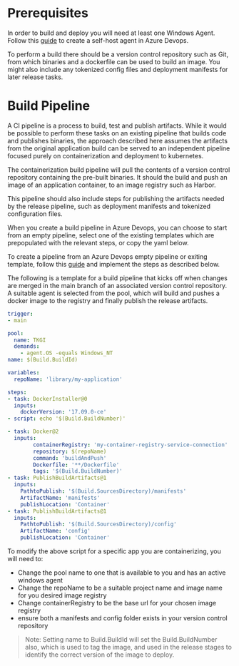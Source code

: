 # Prerequisites

In order to build and deploy you will need at least one Windows Agent. Follow this [guide](https://docs.microsoft.com/en-us/azure/devops/pipelines/agents/v2-windows?view=azure-devops) to create a self-host agent in Azure Devops.

To perform a build there should be a version control repository such as Git, from which binaries and a dockerfile can be used to build an image. You might also include any tokenized config files and deployment manifests for later release tasks.

# Build Pipeline

A CI pipeline is a process to build, test and publish artifacts. 
While it would be possible to perform these tasks on an existing pipeline that builds code and publishes binaries, the approach described here assumes the artifacts from the original application build can be served to an independent pipeline focused purely on containerization and deployment to kubernetes.

The containerization build pipeline will pull the contents of a version control repository containing the pre-built binaries. It should the build and push an image of an application container, to an image registry such as Harbor. 

This pipeline should also include steps for publishing the artifacts needed by the release pipeline, such as deployment manifests and tokenized configuration files.

When you create a build pipeline in Azure Devops, you can choose to start from an empty pipeline, select one of the existing templates which are prepopulated with the relevant steps, or copy the yaml below.

To create a pipeline from an Azure Devops empty pipeline or exiting template, follow this [guide](https://docs.microsoft.com/en-us/azure/devops/pipelines/create-first-pipeline?view=azure-devops&tabs=net%2Ctfs-2018-2%2Cbrowser) and implement the steps as described below.

The following is a template for a build pipeline that kicks off when changes are merged in the main branch of an associated version control repository. A suitable agent is selected from the pool, which will build and pushes a docker image to the registry and finally publish the release artifacts.

``` yaml
trigger:
- main

pool:
  name: TKGI
  demands:
    - agent.OS -equals Windows_NT
name: $(Build.BuildId)

variables:
  repoName: 'library/my-application'

steps:
- task: DockerInstaller@0
  inputs:
    dockerVersion: '17.09.0-ce'
- script: echo '$(Build.BuildNumber)'

- task: Docker@2
  inputs:
        containerRegistry: 'my-container-registry-service-connection'
        repository: $(repoName)
        command: 'buildAndPush'
        Dockerfile: '**/Dockerfile'
        tags: '$(Build.BuildNumber)'
- task: PublishBuildArtifacts@1
  inputs:
    PathtoPublish: '$(Build.SourcesDirectory)/manifests'
    ArtifactName: 'manifests'
    publishLocation: 'Container'
- task: PublishBuildArtifacts@1
  inputs:
    PathtoPublish: '$(Build.SourcesDirectory)/config'
    ArtifactName: 'config'
    publishLocation: 'Container'
```
To modify the above script for a specific app you are containerizing, you will need to:
* Change the pool name to one that is available to you and has an active windows agent
* Change the repoName to be a suitable project name and image name for you desired image registry
* Change containerRegistry to be the base url for your chosen image registry
* ensure both a manifests and config folder exists in your version control repository

> Note: Setting name to Build.BuildId will set the Build.BuildNumber also, which is used to tag the image, and used in the release stages to identify the correct version of the image to deploy.